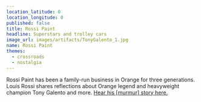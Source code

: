 ```yaml
---
location_latitude: 0
location_longitude: 0
published: false
title: Rossi Paint
headline: Superstars and trolley cars
image_url: images/artifacts/TonyGalento_1.jpg
name: Rossi Paint
themes:
  - crossroads
  - nostalgia
---
```

Rossi Paint has been a family-run business in Orange for three generations.  Louis Rossi shares reflections about Orange legend and heavyweight champion Tony Galento and more.  [Hear his [murmur] story here.](https://soundcloud.com/murmur-orange-nj/rossi-paint-tony-galento)
